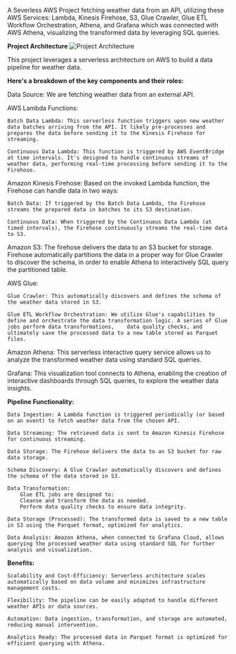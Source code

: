 A Severless AWS Project fetching weather data from an API, utilizing these AWS Services: Lambda, Kinesis Firehose, S3, Glue Crawler, Glue ETL Workflow Orchestration, Athena, and Grafana which was connected with AWS Athena, visualizing the transformed data by leveraging SQL queries.

**Project Architecture**
![Project Architecture](https://github.com/NickolasB98/aws_severless_project/assets/157819544/be0e17c5-8219-4e05-998f-49a3b3fcbaa6)

This project leverages a serverless architecture on AWS to build a data pipeline for weather data.  

**Here's a breakdown of the key components and their roles:**

Data Source: We are fetching weather data from an external API.

AWS Lambda Functions:

	Batch Data Lambda: This serverless function triggers upon new weather data batches arriving from the API. It likely pre-processes and prepares the data before sending it to the Kinesis Firehose for streaming.

	Continuous Data Lambda: This function is triggered by AWS EventBridge at time intervals. It's designed to handle continuous streams of weather data, performing real-time processing before sending it to the Firehose.

Amazon Kinesis Firehose: Based on the invoked Lambda function, the Firehose can handle data in two ways:

	Batch Data: If triggered by the Batch Data Lambda, the Firehose streams the prepared data in batches to its S3 destination.
 
  	Continuous Data: When triggered by the Continuous Data Lambda (at timed intervals), the Firehose continuously streams the real-time data to S3.

Amazon S3: The firehose delivers the data to an S3 bucket for storage. Firehose automatically partitions the data in a proper way for Glue Crawler to discover the schema, in order to enable Athena to interactively SQL query the partitioned table.

AWS Glue:

  	Glue Crawler: This automatically discovers and defines the schema of the weather data stored in S3.
  
  	Glue ETL Workflow Orchestration: We utilize Glue's capabilities to define and orchestrate the data transformation logic. A series of Glue jobs perform data transformations, 	data quality checks, and ultimately save the processed data to a new table stored as Parquet files.
		
Amazon Athena: This serverless interactive query service allows us to analyze the transformed weather data using standard SQL queries.

Grafana: This visualization tool connects to Athena, enabling the creation of interactive dashboards through SQL queries, to explore the weather data insights.



**Pipeline Functionality:**

	Data Ingestion: A Lambda function is triggered periodically (or based on an event) to fetch weather data from the chosen API.

	Data Streaming: The retrieved data is sent to Amazon Kinesis Firehose for continuous streaming.

	Data Storage: The Firehose delivers the data to an S3 bucket for raw data storage.

	Schema Discovery: A Glue Crawler automatically discovers and defines the schema of the data stored in S3.

	Data Transformation:
		Glue ETL jobs are designed to:
		Cleanse and transform the data as needed.
		Perform data quality checks to ensure data integrity.

	Data Storage (Processed): The transformed data is saved to a new table in S3 using the Parquet format, optimized for analytics.

	Data Analysis: Amazon Athena, when connected to Grafana Cloud, allows querying the processed weather data using standard SQL for further analysis and visualization.

**Benefits:**

	Scalability and Cost-Efficiency: Serverless architecture scales automatically based on data volume and minimizes infrastructure management costs.

	Flexibility: The pipeline can be easily adapted to handle different weather APIs or data sources.

	Automation: Data ingestion, transformation, and storage are automated, reducing manual intervention.

	Analytics Ready: The processed data in Parquet format is optimized for efficient querying with Athena.
